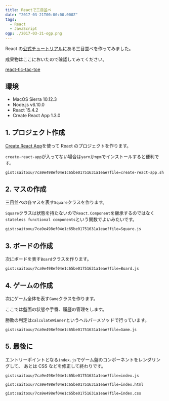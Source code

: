 ```yaml
---
title: Reactで三目並べ
date: "2017-03-21T00:00:00.000Z"
tags:
  - React
  - JavaScript
ogp: ./2017-03-21-ogp.png
---
```


React の[公式チュートリアル](https://facebook.github.io/react/tutorial/tutorial.html)にある三目並べを作ってみました。

成果物はここにおいたので確認してみてください。

[react-tic-tac-toe](/playground/react-tic-tac-toe/)

## **環境**

- MacOS Sierra 10.12.3
- Node.js v6.10.0
- React 15.4.2
- Create React App 1.3.0

## **1. プロジェクト作成**

[Create React App](https://github.com/facebookincubator/create-react-app)を使って React のプロジェクトを作ります。

`create-react-app`が入ってない場合は`yarn`か`npm`でインストールすると便利です。

`gist:saitoxu/7ca9e498ef04e1c65be01751631a1eae?file=create-react-app.sh`

## **2. マスの作成**

三目並べの各マスを表す`Square`クラスを作ります。

`Square`クラスは状態を持たないので`React.Component`を継承するのではなく`stateless functional components`という関数でよいみたいです。

`gist:saitoxu/7ca9e498ef04e1c65be01751631a1eae?file=Square.js`

## **3. ボードの作成**

次にボードを表す`Board`クラスを作ります。

`gist:saitoxu/7ca9e498ef04e1c65be01751631a1eae?file=Board.js`

## **4. ゲームの作成**

次にゲーム全体を表す`Game`クラスを作ります。

ここでは盤面の状態や手番、履歴の管理をします。

勝敗の判定は`calculateWinner`というヘルパーメソッドで行っています。

`gist:saitoxu/7ca9e498ef04e1c65be01751631a1eae?file=Game.js`

## **5. 最後に**

エントリーポイントとなる`index.js`でゲーム盤のコンポーネントをレンダリングして、
あとは CSS などを修正して終わりです。

`gist:saitoxu/7ca9e498ef04e1c65be01751631a1eae?file=index.js`

`gist:saitoxu/7ca9e498ef04e1c65be01751631a1eae?file=index.html`

`gist:saitoxu/7ca9e498ef04e1c65be01751631a1eae?file=index.css`
